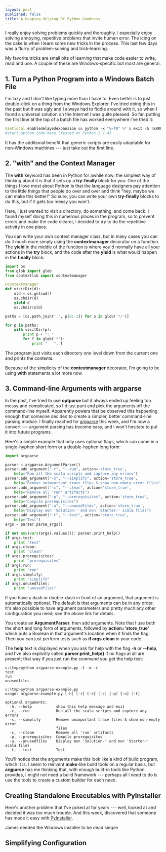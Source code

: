 ```yaml
---
layout: post
published: false
title: A Heaping Helping Of Python Goodness
---
```

I really enjoy solving problems quickly and thoroughly. I especially enjoy solving annoying, repetitive problems that invite human error. The icing on the cake is when I learn some new tricks in the process. This last few days was a flurry of problem-solving and trick-learning.

My favorite tricks are small bits of learning that make code easier to write, read and use. A couple of these are Windows-specific but most are general.

## 1. Turn a Python Program into a Windows Batch File ##

I'm lazy and I don't like typing more than I have to. Even better is to just double-click on a thing from the Windows Explorer. I've tried doing this in the past but it was ugly and I always had to fiddle around with it, so when I found a universal solution on the Internet I was quite pleased. So far, putting the first line at the top of a batch file has worked everywhere I've tried it:

```python
@setlocal enabledelayedexpansion && python -x "%~f0" %* & exit /b !ERRORLEVEL!
#start python code here (tested on Python 2.7.4)
```
It has the additional benefit that generic scripts are easily adaptable for non-Windows machines --- just take out the first line.

## 2. "with" and the Context Manager ##

The **with** keyword has been in Python for awhile now; the simplest way of thinking about it is that it sets up a **try-finally** block for you. One of the things I love most about Python is that the language designers pay attention to the little things that people do over and over and think "hey, maybe we can make this better!" So sure, you can write your own **try-finally** blocks to do this, but if it gets too messy you won't.

Here, I just wanted to visit a directory, do something, and come back. I found myself doing this in numerous places in the program, so to prevent errors and make the code clearer, I decided to try to do the repetitive activity in one place.

You can write your own context manager class, but in many cases you can do it much more simply using the **contextmanager** decorator on a function. The **yield** in the middle of the function is where you'd normally have all your actions in the **try** block, and the code after the **yield** is what would happen in the **finally** block:

```python
import os
from glob import glob
from contextlib import contextmanager

@contextmanager
def visitDir(d):
    old = os.getcwd()
    os.chdir(d)
    yield d
    os.chdir(old)

paths = [os.path.join('.', p[0:-1]) for p in glob('*/')]

for p in paths:
    with visitDir(p):
        print p + ": "
        for f in glob('*'):
            print "   ", f
```
The program just visits each directory one level down from the current one and prints the contents.

Because of the simplicity of the **contextmanager** decorator, I'm going to be using **with** statements a lot more now.

## 3. Command-line Arguments with argparse ##

In the past, I've tried to use **optparse** but it always ended up feeling too messy and complicated, so I'd just punt and pick the arguments off the command-line myself. Apparently powers that be observed this happening enough that someone decided to create a simpler, better command-line parsing module. I finally reached for [argparse](http://pymotw.com/2/argparse/) this week, and I'm now a convert --- argument parsing has become easy, and I won't hesitate to put it into future programs.

Here's a simple example that only uses optional flags, which can come in a single-hyphen short form or a double-hyphen long form:

```python
import argparse

parser = argparse.ArgumentParser()
parser.add_argument("-r", "--run", action='store_true',
    help="Run all the scala scripts and capture any errors")
parser.add_argument("-s", "--simplify", action='store_true',
    help="Remove unimportant trace files & show non-empty error files")
parser.add_argument("-c", "--clean", action='store_true',
    help="Remove all 'run' artifacts")
parser.add_argument("-p", "--prerequisites", action='store_true',
    help="Compile prerequisites")
parser.add_argument("-u", "--unusedfiles", action='store_true',
    help="Display non 'Solution-' and non 'Starter-' scala files")
parser.add_argument("-t", "--test", action='store_true',
    help="Test")
args = parser.parse_args()

if not any(vars(args).values()): parser.print_help()
if args.test:
    print "test"
if args.clean:
    print "clean"
if args.prerequisites:
    print "prerequisites"
if args.run:
    print "run"
if args.simplify:
    print "simplify"
if args.unusedfiles:
    print "unusedfiles"
```

If you have a dash or double-dash in front of an argument, that argument is automatically optional. The default is that arguments can be in any order. It's also possible to have argument parameters and pretty much any other configuration you need; see the above link for details.

You create an **ArgumentParser**, then add arguments. Note that I use both the short and long form of arguments, followed by **action='store_true'** which puts a Boolean in that argument's location when it finds the flag. Then you can just perform tests such as **if args.clean** in your code. 

The **help** text is displayed when you ask for help with the flag **-h** or **--help**, and I've also explicitly called **parser.print_help()** if no flags at all are present; that way if you just run the command you get the help text:

```
c:\tmp>python argparse-example.py -t -u -r
test
run
unusedfiles

c:\tmp>python argparse-example.py
usage: argparse-example.py [-h] [-r] [-s] [-c] [-p] [-u] [-t]

optional arguments:
  -h, --help           show this help message and exit
  -r, --run            Run all the scala scripts and capture any errors
  -s, --simplify       Remove unimportant trace files & show non-empty error
                       files
  -c, --clean          Remove all 'run' artifacts
  -p, --prerequisites  Compile prerequisites
  -u, --unusedfiles    Display non 'Solution-' and non 'Starter-' scala files
  -t, --test           Test
```

You'll notice that the arguments make this look like a kind of build program, which it is. I seem to reinvent **make**-like build tools on a regular basis, but **argparse** has me thinking that, with enough built-in tools like Python provides, I might not need a build framework --- perhaps all I need to do is use the tools to create a custom builder for each need.

## Creating Standalone Executables with PyInstaller ##

Here's another problem that I've poked at for years --- well, looked at and decided it was too much trouble. And this week, discovered that someone has made it easy with [PyInstaller](https://github.com/pyinstaller/pyinstaller/wiki).

James needed the Windows installer to be dead simple

## Simplifying Configuration ##


